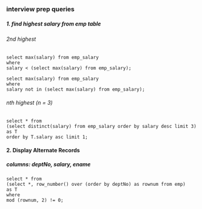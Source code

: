 ### interview prep queries

##### 1. find highest salary from emp table
###### 2nd highest

```
select max(salary) from emp_salary 
where
salary < (select max(salary) from emp_salary);
```
```
select max(salary) from emp_salary
where
salary not in (select max(salary) from emp_salary);
```
###### nth highest (n = 3)
```
select * from 
(select distinct(salary) from emp_salary order by salary desc limit 3)
as T
order by T.salary asc limit 1;
```

#### 2. Display Alternate Records
##### columns: deptNo, salary, ename
```
select * from 
(select *, row_number() over (order by deptNo) as rownum from emp)
as T
where 
mod (rownum, 2) != 0;
```